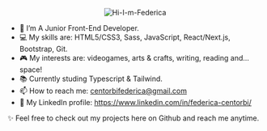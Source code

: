 <p align="center">
  <img src="https://i.ibb.co/kmPk5mb/Hi-I-m-Federica.png" alt="Hi-I-m-Federica" border="0">
</p>


- 🌱 I’m A Junior Front-End Developer.
- 💻 My skills are: HTML5/CSS3, Sass, JavaScript, React/Next.js, Bootstrap, Git.
- 🎮 My interests are: videogames, arts & crafts, writing, reading and... space! 
- 📚 Currently studing Typescript & Tailwind.
- 📫 How to reach me: centorbifederica@gmail.com 
- 🔗 My LinkedIn profile: https://www.linkedin.com/in/federica-centorbi/

✨ Feel free to check out my projects here on Github and reach me anytime.


